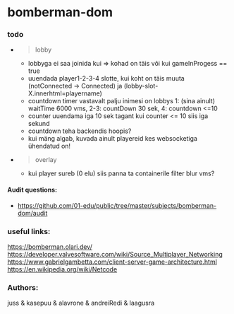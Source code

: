 # bomberman-dom

### todo


- > lobby

  - lobbyga ei saa joinida kui => kohad on täis või kui gameInProgess == true
  - uuendada player1-2-3-4 slotte, kui koht on täis muuta (notConnected -> Connected) ja (lobby-slot-X.innerhtml=playername)
  - countdown timer vastavalt palju inimesi on lobbys 1: (sina ainult) waitTime 6000 vms, 2-3: countDown 30 sek, 4: countdown <=10
  - counter uuendama iga 10 sek tagant kui counter <= 10 siis iga sekund
  - countdown teha backendis hoopis?
  - kui mäng algab, kuvada ainult playereid kes websocketiga ühendatud on!

- > overlay
  - kui player sureb (0 elu) siis panna ta containerile filter blur vms?


#### Audit questions:

- https://github.com/01-edu/public/tree/master/subjects/bomberman-dom/audit

### useful links:

https://bomberman.olari.dev/
https://developer.valvesoftware.com/wiki/Source_Multiplayer_Networking
https://www.gabrielgambetta.com/client-server-game-architecture.html
https://en.wikipedia.org/wiki/Netcode

### Authors:

juss & kasepuu & alavrone & andreiRedi & laagusra
